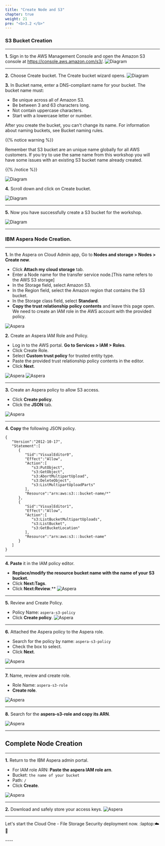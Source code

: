 ```yaml
---
title: "Create Node and S3"
chapter: true
weight: 21
pre: "<b>3.2 </b>"
---
```



### S3 Bucket Creation

---

**1.** Sign in to the AWS Management Console and open the Amazon S3 console at https://console.aws.amazon.com/s3/.
![Diagram](/images/create_s3.png)

---

**2.** Choose Create bucket. The Create bucket wizard opens.
![Diagram](/images/create_s3_2.png)


**3.** In Bucket name, enter a DNS-compliant name for your bucket.
The bucket name must:

- Be unique across all of Amazon S3.
- Be between 3 and 63 characters long.
- Not contain uppercase characters.
- Start with a lowercase letter or number.

After you create the bucket, you can't change its name. For information about naming buckets, see Bucket naming rules.

{{% notice warning %}}
<p style='text-align: left;'>
Remember that S3 bucket are an unique name globally for all AWS customers. If you try to use the same name from this workshop you will have some issues with an existing S3 bucket name already created.
</p>
{{% /notice %}}

![Diagram](/images/create_s3_3.png)

**4.** Scroll down and click on Create bucket. 

![Diagram](/images/create_s3_4.png)

---
**5.** Now you have successfully create a S3 bucket for the workshop.

![Diagram](/images/create_s3_5.png)

---

### IBM Aspera Node Creation.

---

**1.** In the Aspera on Cloud Admin app, Go to **Nodes and storage > Nodes > Create new**.
-  Click **Attach my cloud storage** tab.
- Enter a Node name for the transfer service node.[This name refers to the AWS S3 storage]
- In the Storage field, select Amazon S3.
- In the Region field, select the Amazon region that contains the S3 bucket.
- In the Storage class field, select **Standard**.
- **Copy the trust relationship policy contents** and leave this page open. We need to create an IAM role in the AWS account with the provided policy.

![Aspera](/images/aspera/node.jpg)


**2.** Create an Aspera IAM Role and Policy.
- Log in to the AWS portal. **Go to Services > IAM > Roles**.
- Click Create Role.
- Select **Custom trust policy** for trusted entity type.
- Paste the provided trust relationship policy contents in the editor.
- Click **Next**.

![Aspera](/images/aspera/node2.jpg)
![Aspera](/images/aspera/node3.jpg)

---

**3.** Create an Aspera policy to allow S3 access.
- Click **Create policy**.
- Click the **JSON** tab.

![Aspera](/images/aspera/node4.jpg)

---

**4. Copy** the following JSON policy.

```
{
   "Version":"2012-10-17",
   "Statement":[
      {
         "Sid":"VisualEditor0",
         "Effect":"Allow",
         "Action":[
            "s3:PutObject",
            "s3:GetObject",
            "s3:AbortMultipartUpload",
            "s3:DeleteObject",
            "s3:ListMultipartUploadParts"
         ],
         "Resource":"arn:aws:s3:::bucket-name/*"
      },
      {
         "Sid":"VisualEditor1",
         "Effect":"Allow",
         "Action":[
            "s3:ListBucketMultipartUploads",
            "s3:ListBucket",
            "s3:GetBucketLocation"
         ],
         "Resource":"arn:aws:s3:::bucket-name"
      }
   ]
}
```
---

**4. Paste** it in the IAM policy editor. 
- **Replace/modify the resource bucket name with the name of your S3 bucket.**
- Click **Next:Tags**.
- Click **Next:Review**.**
![Aspera](/images/aspera/node5.jpg)

---

**5.** Review and Create Policy.
- Policy Name: ```aspera-s3-policy```
- Click **Create policy**.
![Aspera](/images/aspera/node6.jpg)

---

**6.** Attached the Aspera policy to the Aspera role.
- Search for the policy by name: ```aspera-s3-policy```
- Check the box to select.
- Click **Next**.

![Aspera](/images/aspera/node7.jpg)


---

**7.** Name, review and create role.
- Role Name: ```aspera-s3-role```
- **Create role**.

![Aspera](/images/aspera/node8.jpg)


---
**8.** Search for the **aspera-s3-role and copy its ARN**.

![Aspera](/images/aspera/node9.jpg)


---

## Complete Node Creation

---

**1.** Return to the IBM Aspera admin portal.
- For IAM role ARN: **Paste the aspera IAM role arn**.
- Bucket: ```the name of your bucket```
- Path: ```/```
- Click **Create**.

![Aspera](/images/aspera/node10.jpg)

---

**2.** Download and safely store your access keys.
![Aspera](/images/aspera/node11.jpg)

---

Let's start the Cloud One - File Storage Security deployment now. :laptop::cloud::rocket:
</details>
----